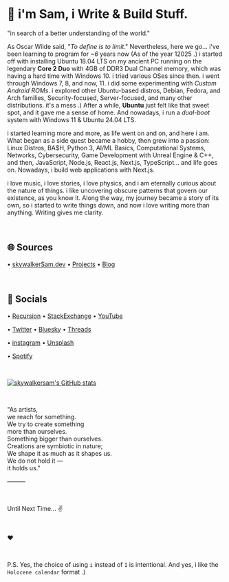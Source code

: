 # 👋 i'm Sam, i Write & Build Stuff.

"in search of a better understanding of the world."

As Oscar Wilde said, "*To define is to limit*." Nevertheless, here we go... i've been learning to program for *~6* years now (As of the year 12025 .) i started off with installing Ubuntu 18.04 LTS on my ancient PC running on the legendary **Core 2 Duo** with 4GB of DDR3 Dual Channel memory, which was having a hard time with Windows 10. i tried various OSes since then. i went through Windows 7, 8, and now, 11. i did some experimenting with *Custom Android ROMs*. i explored other Ubuntu-based distros, Debian, Fedora, and Arch families, Security-focused, Server-focused, and many other distributions. it's a mess .) After a while, **Ubuntu** just felt like that sweet spot, and it gave me a sense of home. And nowadays, i run a *dual-boot* system with Windows 11 & Ubuntu 24.04 LTS.

  i started learning more and more, as life went on and on, and here i am. What began as a side quest became a hobby, then grew into a passion: Linux Distros, BA$H, Python 3, AI/ML Basics, Computational Systems, Networks, Cybersecurity, Game Development with Unreal Engine & C++, and then, JavaScript, Node.js, React.js, Next.js, TypeScript... and life goes on. Nowadays, i build web applications with Next.js.

  i love music, i love stories, i love physics, and i am eternally curious about the nature of things. i like uncovering obscure patterns that govern our existence, as you know it. Along the way, my journey became a story of its own, so i started to write things down, and now i love writing more than anything. Writing gives me clarity.

&nbsp;

## 🌐 Sources

• [skywalkerSam.dev](https://skywalkersam.dev) • [Projects](https://projects.skywalkersam.dev) • [Blog](https://blog.skywalkersam.dev)

&nbsp;

## 🔗 Socials

• [Recursion](https://github.com/skywalkerSam) • [StackExchange](https://stackexchange.com/users/23612310/skywalkersam?tab=accounts) • [YouTube](https://www.youtube.com/@skywalkerSam) 

• [Twitter](https://twitter.com/skywalkerSam_) • [Bluesky](https://bsky.app/profile/skywalkersam.bsky.social) • [Threads](https://www.threads.com/@skywalkersam_)

• [instagram](https://www.instagram.com/skywalkersam_) • [Unsplash](https://unsplash.com/@skywalkersam)

• [Spotify](https://open.spotify.com/user/31x6piag76tphjk2xeblvn2ea4gi)

&nbsp;

<a href="http://www.github.com/skywalkersam"><img src="https://github-readme-stats.vercel.app/api?username=skywalkersam&show_icons=true&hide=&count_private=true&title_color=22c55e&text_color=3382ed&icon_color=22c55e&bg_color=000000&hide_border=true&show_icons=true" alt="skywalkersam's GitHub stats" /></a>

&nbsp;

"As artists,  
we reach for something.  
We try to create something  
more than ourselves.  
Something bigger than ourselves.  
Creations are symbiotic in nature;  
We shape it as much as it shapes us.  
We do not hold it —  
it holds us."  

———

&nbsp;

Until Next Time... ✌️

&nbsp;

❤️

&nbsp;

P.S. Yes, the choice of using `i` instead of `I` is intentional. And yes, i like the `Holocene calendar` format .)

&nbsp;

